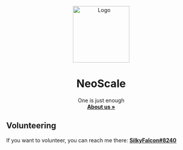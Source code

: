 <p align="center"> <img src="https://i.imgur.com/kIF9KX7.png" alt="Logo" width="150" height="150"> </a>

<h1 align="center">NeoScale</h1>

  <p align="center">
    One is just enough
    <br />
    <a href="https://github.com/NeoScale/.github/profile/DOCS.md">
    <strong>About us »</strong></a>
</p>


## Volunteering
If you want to volunteer, you can reach me there: [**SilkyFalcon#8240**](https://discord.com/users/445229420869976085/)

